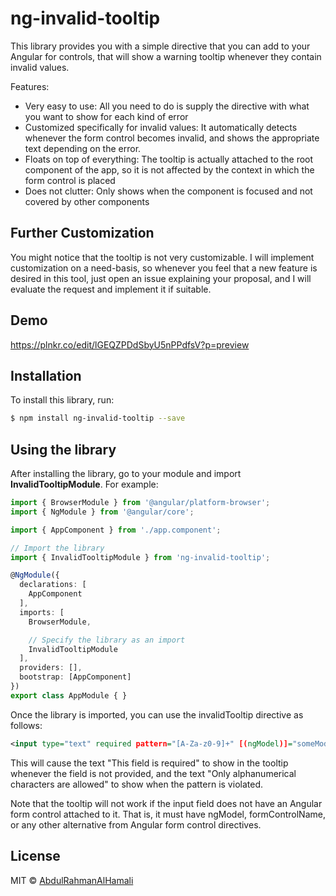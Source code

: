 # ng-invalid-tooltip

This library provides you with a simple directive that you can add to your Angular for controls, that will show a warning tooltip whenever they contain invalid values. 

Features:

* Very easy to use: All you need to do is supply the directive with what you want to show for each kind of error
* Customized specifically for invalid values: It automatically detects whenever the form control becomes invalid, and shows the appropriate text depending on the error.
* Floats on top of everything: The tooltip is actually attached to the root component of the app, so it is not affected by the context in which the form control is placed
* Does not clutter: Only shows when the component is focused and not covered by other components

## Further Customization
You might notice that the tooltip is not very customizable. I will implement customization on a need-basis, so whenever you feel that a new feature is desired in this tool, just open an issue explaining your proposal, and I will evaluate the request and implement it if suitable.

## Demo
https://plnkr.co/edit/lGEQZPDdSbyU5nPPdfsV?p=preview

## Installation

To install this library, run:

```bash
$ npm install ng-invalid-tooltip --save
```

## Using the library

After installing the library, go to your module and import **InvalidTooltipModule**. For example:

```typescript
import { BrowserModule } from '@angular/platform-browser';
import { NgModule } from '@angular/core';

import { AppComponent } from './app.component';

// Import the library
import { InvalidTooltipModule } from 'ng-invalid-tooltip';

@NgModule({
  declarations: [
    AppComponent
  ],
  imports: [
    BrowserModule,

    // Specify the library as an import
    InvalidTooltipModule
  ],
  providers: [],
  bootstrap: [AppComponent]
})
export class AppModule { }
```

Once the library is imported, you can use the invalidTooltip directive as follows:

```xml
<input type="text" required pattern="[A-Za-z0-9]+" [(ngModel)]="someModel" [invalidTooltip]="{required: 'This field is required', pattern: 'Only alphanumerical characters are allowed'}">
```
This will cause the text "This field is required" to show in the tooltip whenever the field is not provided, and the text "Only alphanumerical characters are allowed" to show when the pattern is violated.

Note that the tooltip will not work if the input field does not have an Angular form control attached to it. That is, it must have ngModel, formControlName, or any other alternative from Angular form control directives.
## License

MIT © [AbdulRahmanAlHamali](mailto:a.alhamali@saugo360.com)
